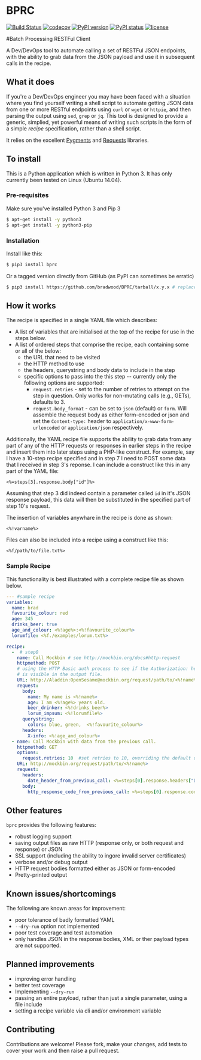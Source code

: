 # BPRC 
[![Build Status](https://travis-ci.org/bradwood/BPRC.svg?branch=master)](https://travis-ci.org/bradwood/BPRC)
[![codecov](https://codecov.io/gh/bradwood/BPRC/branch/master/graph/badge.svg)](https://codecov.io/gh/bradwood/BPRC)
[![PyPI version](https://badge.fury.io/py/bprc.svg)](https://badge.fury.io/py/bprc)
[![PyPI status](https://img.shields.io/pypi/status/bprc.svg?maxAge=2592000)](https://pypi.python.org/pypi/bprc)
[![license](https://img.shields.io/github/license/mashape/apistatus.svg?maxAge=2592000)](https://github.com/bradwood/BPRC/blob/master/LICENSE)

#Batch Processing RESTFul Client

A Dev/DevOps tool to automate calling a set of RESTFul JSON endpoints, with the ability to grab data from the JSON payload and use it in subsequent calls in the recipe.

## What it does
If you're a Dev/DevOps engineer you may have been faced with a situation where you find yourself writing a shell script to automate getting JSON data from one or more RESTful endpoints using `curl` or `wget` or `httpie`, and then parsing the output using `sed`, `grep` or `jq`. This tool is designed to provide a generic, simplied, yet powerful means of writing such scripts in the form of a simple _recipe_ specification, rather than a shell script. 

It relies on the excellent [Pygments](http://pygments.org/) and [Requests](http://docs.python-requests.org/en/master/) libraries.

## To install
This is a Python application which is written in Python 3. It has only currently been tested on Linux (Ubuntu 14.04).

### Pre-requisites
Make sure you've installed Python 3 and Pip 3
```bash
$ apt-get install -y python3
$ apt-get install -y python3-pip
```

### Installation
Install like this:
```bash
$ pip3 install bprc
```
Or a tagged version directly from GitHub (as PyPI can sometimes be erratic)
```bash
$ pip3 install https://github.com/bradwood/BPRC/tarball/x.y.x # replace with version tag in GitHub, no tar.gz extension needed
```

## How it works
The recipe is specified in a single YAML file which describes:
 - A list of variables that are initialised at the top of the recipe for use in the steps below.
 - A list of ordered steps that comprise the recipe, each containing some or all of the below:
	 - the URL that need to be visited
	 - the HTTP method to use
	 - the headers, querystring and body data to include in the step
	 - specific options to pass into the this step -- currently only the following options are supported:
		 - `request.retries` - set to the number of retries to attempt on the step in question. Only works for non-mutating calls (e.g., GETs), defaults to 3.
		 - `request.body_format` - can be set to `json` (default) or `form`. Will assemble the request body as either form-encoded or json and set the `Content-type:` header to `application/x-www-form-urlencoded` or `application/json` respectively.

Additionally, the YAML recipe file supports the ability to grab data from any part of any of the HTTP requests or responses in earlier steps in the recipe and insert them into later steps using a PHP-like construct. For example, say I have a 10-step recipe specified and in step 7 I need to POST some data that I received in step 3's reponse. I can include a construct like this in any part of the YAML file: 
```
<%=steps[3].response.body["id"]%>
```
Assuming that step 3 did indeed contain a parameter called `id` in it's JSON response payload, this data will then be substituted in the specified part of step 10's request.

The insertion of  variables anywhare in the recipe is done as shown:
```
<%!varname%>
```
Files can also be included into a recipe using a construct like this:
```
<%f/path/to/file.txt%>
```

### Sample Recipe
This functionality is best illustrated with a complete recipe file as shown below.
```yaml
--- #sample recipe
variables:
  name: brad
  favourite_colour: red
  age: 345
  drinks_beer: true
  age_and_colour: <%!age%>:<%!favourite_colour%>
  lorumfile: <%f./examples/lorum.txt%>

recipe:
  -  # step0
    name: Call Mockbin # see http://mockbin.org/docs#http-request
    httpmethod: POST
    # using the HTTP Basic auth process to see if the Authorization: header
    # is visible in the output file.
    URL: http://Aladdin:OpenSesame@mockbin.org/request/path/to/<%!name%>
    request:
      body:
        name: My name is <%!name%>
        age: I am <%!age%> years old.
        beer_drinker: <%!drinks_beer%>
        lorum_impsum: <%!lorumfile%>
      querystring:
        colors: blue, green,  <%!favourite_colour%>
      headers:
        X-info: <%!age_and_colour%>
  - name: Call Mockbin with data from the previous call.
    httpmethod: GET
    options:
      request.retries: 10  #set retries to 10, overriding the default of 3.
    URL: http://mockbin.org/request/path/to/<%!name%>
    request:
      headers:
        date_header_from_previous_call: <%=steps[0].response.headers["Date"]%>
      body:
        http_response_code_from_previous_call: <%=steps[0].response.code%>


```
## Other features
`bprc` provides the following features:
 - robust logging support
 - saving output files as raw HTTP (response only, or both request and response) or JSON
 - SSL support (including the ability to ingore invalid server certificates)
 - verbose and/or debug output
 - HTTP request bodies formatted either as JSON or form-encoded 
 - Pretty-printed output

## Known issues/shortcomings
The following are known areas for improvement:
- poor tolerance of badly formatted YAML
- `--dry-run` option not implemented
- poor test coverage and test automation
- only handles JSON in the response bodies, XML or ther payload types are not supported.

## Planned improvements
- improving error handling
- better test coverage
- Implementing `--dry-run`
- passing an entire payload, rather than just a single parameter, using a file include
- setting a recipe variable via cli and/or environment variable

## Contributing
Contributions are welcome! Please fork, make your changes, add tests to cover your work and then raise a pull request.


